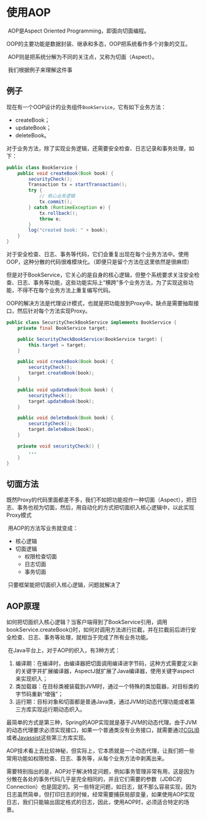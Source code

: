 # 使用AOP

​	AOP是Aspect Oriented Programming，即面向切面编程。

​	OOP的主要功能是数据封装、继承和多态，OOP把系统看作多个对象的交互。

​	AOP则是把系统分解为不同的关注点，又称为切面（Aspect）。



​	我们根据例子来理解这件事

## 例子

​	现在有一个OOP设计的业务组件`BookService`，它有如下业务方法：

- createBook；
- updateBook；
- deleteBook。

​	对于业务方法，除了实现业务逻辑，还需要安全检查、日志记录和事务处理，如下：

```java
public class BookService {
    public void createBook(Book book) {
        securityCheck();
        Transaction tx = startTransaction();
        try {
            // 核心业务逻辑
            tx.commit();
        } catch (RuntimeException e) {
            tx.rollback();
            throw e;
        }
        log("created book: " + book);
    }
}
```

​	对于安全检查、日志、事务等代码，它们会重复出现在每个业务方法中。使用OOP，这种分散的代码很难模块化。（即便只是留个方法在这里依然是很麻烦）



​	但是对于BookService，它关心的是自身的核心逻辑，但整个系统要求关注安全检查、日志、事务等功能，这些功能实际上“横跨”多个业务方法，为了实现这些功能，不得不在每个业务方法上重复编写代码。





​	OOP的解决方法是代理设计模式，也就是把功能放到Proxy中。缺点是需要抽取接口，然后针对每个方法实现Proxy。

```java
public class SecurityCheckBookService implements BookService {
    private final BookService target;

    public SecurityCheckBookService(BookService target) {
        this.target = target;
    }

    public void createBook(Book book) {
        securityCheck();
        target.createBook(book);
    }

    public void updateBook(Book book) {
        securityCheck();
        target.updateBook(book);
    }

    public void deleteBook(Book book) {
        securityCheck();
        target.deleteBook(book);
    }

    private void securityCheck() {
        ...
    }
}
```

## 切面方法

​	既然Proxy的代码里面都差不多，我们不如把功能视作一种切面（Aspect），把日志、事务也视为切面，然后，用自动化的方式把切面织入核心逻辑中，以此实现Proxy模式

​	用AOP的方法写业务就变成：

- 核心逻辑
- 切面逻辑
  - 权限检查切面
  - 日志切面
  - 事务切面

​	只要框架能把切面织入核心逻辑，问题就解决了



## AOP原理

​	如何把切面织入核心逻辑？当客户端得到了BookService引用，调用bookService.createBook()时，如何对调用方法进行拦截，并在拦截前后进行安全检查、日志、事务等处理，就相当于完成了所有业务功能。

​	在Java平台上，对于AOP的织入，有3种方式：

1. 编译期：在编译时，由编译器把切面调用编译进字节码，这种方式需要定义新的关键字并扩展编译器，AspectJ就扩展了Java编译器，使用关键字aspect来实现织入；
2. 类加载器：在目标类被装载到JVM时，通过一个特殊的类加载器，对目标类的字节码重新“增强”；
3. 运行期：目标对象和切面都是普通Java类，通过JVM的动态代理功能或者第三方库实现运行期动态织入。



最简单的方式是第三种，Spring的AOP实现就是基于JVM的动态代理。由于JVM的动态代理要求必须实现接口，如果一个普通类没有业务接口，就需要通过[CGLIB](https://github.com/cglib/cglib)或者[Javassist](https://www.javassist.org/)这些第三方库实现。

AOP技术看上去比较神秘，但实际上，它本质就是一个动态代理，让我们把一些常用功能如权限检查、日志、事务等，从每个业务方法中剥离出来。

需要特别指出的是，AOP对于解决特定问题，例如事务管理非常有用，这是因为分散在各处的事务代码几乎是完全相同的，并且它们需要的参数（JDBC的Connection）也是固定的。另一些特定问题，如日志，就不那么容易实现，因为日志虽然简单，但打印日志的时候，经常需要捕获局部变量，如果使用AOP实现日志，我们只能输出固定格式的日志，因此，使用AOP时，必须适合特定的场景。





